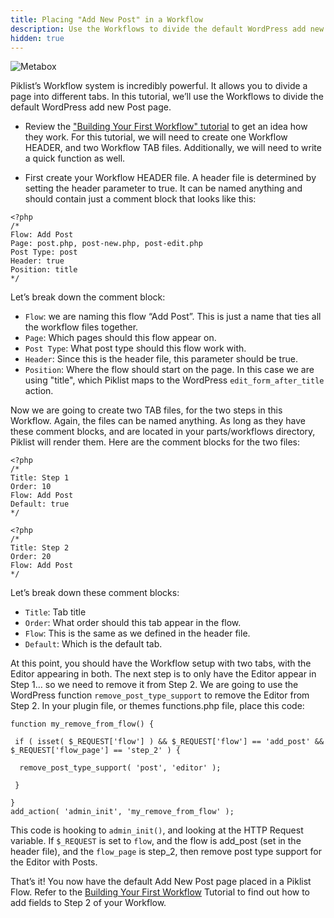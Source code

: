 ```yaml
---
title: Placing "Add New Post" in a Workflow
description: Use the Workflows to divide the default WordPress add new Post page.
hidden: true
---
```


![Metabox](/images/workflow-add-new-post.jpg)

Piklist’s Workflow system is incredibly powerful. It allows you to divide a page into different tabs. In this tutorial, we’ll use the Workflows to divide the default WordPress add new Post page.

* Review the ["Building Your First Workflow" tutorial](/tutorials/workflows/building-first-workflow/) to get an idea how they work. For this tutorial, we will need to create one Workflow HEADER, and two Workflow TAB files. Additionally, we will need to write a quick function as well.

* First create your Workflow HEADER file. A header file is determined by setting the header parameter to true. It can be named anything and should contain just a comment block that looks like this:

```
<?php
/*
Flow: Add Post
Page: post.php, post-new.php, post-edit.php
Post Type: post
Header: true
Position: title
*/
```

Let’s break down the comment block:

* `Flow`: we are naming this flow “Add Post”. This is just a name that ties all the workflow files together.
* `Page`: Which pages should this flow appear on.
* `Post Type`: What post type should this flow work with.
* `Header`: Since this is the header file, this parameter should be true.
* `Position`: Where the flow should start on the page. In this case we are using "title", which Piklist maps to the WordPress `edit_form_after_title` action.

Now we are going to create two TAB files, for the two steps in this Workflow. Again, the files can be named anything. As long as they have these comment blocks, and are located in your parts/workflows directory, Piklist will render them. Here are the comment blocks for the two files:

```
<?php
/*
Title: Step 1
Order: 10
Flow: Add Post
Default: true
*/
```

```
<?php
/*
Title: Step 2
Order: 20
Flow: Add Post
*/
```


Let’s break down these comment blocks:

* `Title`: Tab title
* `Order`: What order should this tab appear in the flow.
* `Flow`: This is the same as we defined in the header file.
* `Default`: Which is the default tab.

 At this point, you should have the Workflow setup with two tabs, with the Editor appearing in both. The next step is to only have the Editor appear in Step 1… so we need to remove it from Step 2. We are going to use the WordPress function `remove_post_type_support` to remove the Editor from Step 2. In your plugin file, or themes functions.php file, place this code:

```
function my_remove_from_flow() {

 if ( isset( $_REQUEST['flow'] ) && $_REQUEST['flow'] == 'add_post' && $_REQUEST['flow_page'] == 'step_2' ) {

  remove_post_type_support( 'post', 'editor' );

 }

}
add_action( 'admin_init', 'my_remove_from_flow' );
```


This code is hooking to `admin_init()`, and looking at the HTTP Request variable. If `$_REQUEST` is set to `flow`, and the flow is add_post (set in the header file), and the `flow_page` is step_2, then remove post type support for the Editor with Posts.

That’s it! You now have the default Add New Post page placed in a Piklist Flow. Refer to the [Building Your First Workflow](/tutorials/workflows/building-first-workflow/) Tutorial to find out how to add fields to Step 2 of your Workflow.
